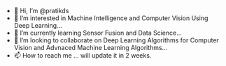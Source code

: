 - 👋 Hi, I’m @pratikds
- 👀 I’m interested in Machine Intelligence and Computer Vision Using Deep Learning...
- 🌱 I’m currently learning Sensor Fusion and Data Science...
- 💞️ I’m looking to collaborate on Deep Learning Algorithms for Computer Vision and Advnaced Machine Learning Algorithms...
- 📫 How to reach me ... will update it in 2 weeks.

<!---
pratikds/pratikds is a ✨ special ✨ repository because its `README.md` (this file) appears on your GitHub profile.
You can click the Preview link to take a look at your changes.
--->
